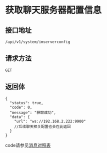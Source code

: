# 获取聊天服务器配置信息

## 接口地址

`/api/v1/system/imserverconfig`

## 请求方法

```GET ```


## 返回体

```json5
{
  "status": true,
  "code": 0,
  "message": "获取成功",
  "data": {
    "url": "ws://192.168.2.222:9900"
    //后续聊天相关配置也会在此返回
  }
}
```

code请参见[消息对照表](消息对照表.md)
